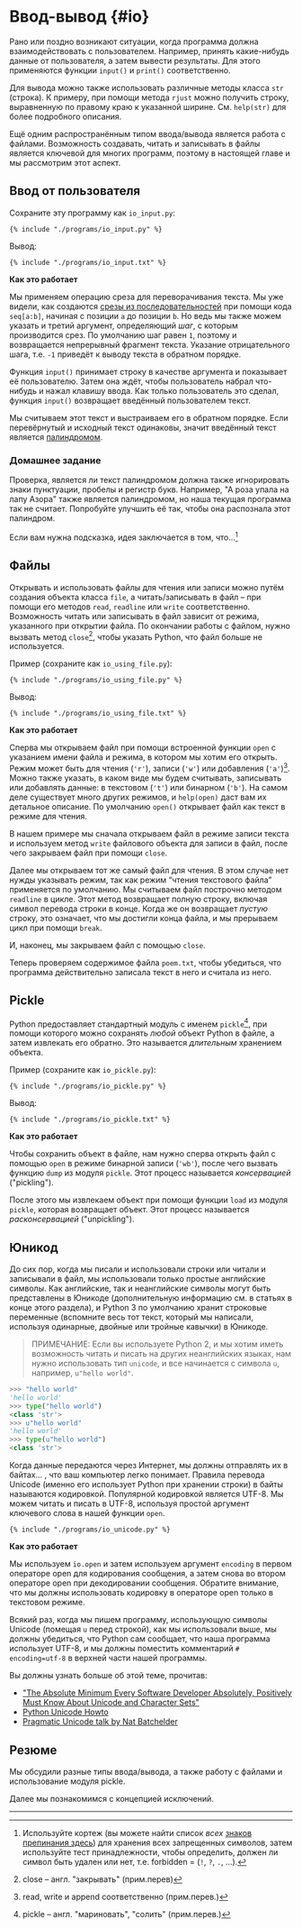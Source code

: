 # Ввод-вывод {#io}

Рано или поздно возникают ситуации, когда программа должна взаимодействовать с пользователем. Например, принять какие-нибудь данные от пользователя, а затем вывести результаты. Для этого применяются функции `input()` и `print()` соответственно.

Для вывода можно также использовать различные методы класса `str` (строка). К примеру, при помощи метода `rjust` можно получить строку, выравненную по правому краю к указанной ширине. См. `help(str)` для более подробного описания.

Ещё одним распространённым типом ввода/вывода является работа с файлами. Возможность создавать, читать и записывать в файлы является ключевой для многих программ, поэтому в настоящей главе и мы рассмотрим этот аспект.

## Ввод от пользователя

Сохраните эту программу как `io_input.py`:

<pre><code class="lang-python">{% include "./programs/io_input.py" %}</code></pre>

Вывод:

<pre><code>{% include "./programs/io_input.txt" %}</code></pre>

**Как это работает**

Мы применяем операцию среза для переворачивания текста. Мы уже видели, как создаются [срезы из последовательностей](./data_structures.md#sequence) при помощи кода `seq[a:b]`, начиная с позиции `a` до позиции `b`. Но ведь мы также можем указать и третий аргумент, определяющий _шаг_, с которым производится срез. По умолчанию шаг равен `1`, поэтому и возвращается непрерывный фрагмент текста. Указание отрицательного шага, т.е. `-1` приведёт к выводу текста в обратном порядке.

Функция `input()` принимает строку в качестве аргумента и показывает её пользователю. Затем она ждёт, чтобы пользователь набрал что-нибудь и нажал клавишу ввода. Как только пользователь это сделал, функция `input()` возвращает введённый пользователем текст.

Мы считываем этот текст и выстраиваем его в обратном порядке. Если перевёрнутый и исходный текст одинаковы, значит введённый текст является [палиндромом](http://en.wiktionary.org/wiki/palindrome).

### Домашнее задание 

Проверка, является ли текст палиндромом должна также игнорировать знаки пунктуации, пробелы и регистр букв. Например, "А роза упала на лапу Азора" также является палиндромом, но наша текущая программа так не считает. Попробуйте улучшить её так, чтобы она распознала этот палиндром.

Если вам нужна подсказка, идея заключается в том, что...[^1]

## Файлы

Открывать и использовать файлы для чтения или записи можно путём создания объекта класса `file`, а читать/записывать в файл – при помощи его методов `read`, `readline` или `write` соответственно. Возможность читать или записывать в файл зависит от режима, указанного при открытии файла. По окончании работы с файлом, нужно вызвать метод `close`[^2], чтобы указать Python, что файл больше не используется.

Пример (сохраните как `io_using_file.py`):

<pre><code class="lang-python">{% include "./programs/io_using_file.py" %}</code></pre>

Вывод:

<pre><code>{% include "./programs/io_using_file.txt" %}</code></pre>

**Как это работает**

Сперва мы открываем файл при помощи встроенной функции `open` с указанием имени файла и режима, в котором мы хотим его открыть. Режим может быть для чтения (`'r'`), записи (`'w'`) или добавления (`'a'`)[^3]. Можно также указать, в каком виде мы будем считывать, записывать или добавлять данные: в текстовом (`'t'`) или бинарном (`'b'`). На самом деле существует много других режимов, и `help(open)` даст вам их детальное описание. По умолчанию `open()` открывает файл как текст в режиме для чтения.

В нашем примере мы сначала открываем файл в режиме записи текста и используем метод `write` файлового объекта для записи в файл, после чего закрываем файл при помощи `close`.

Далее мы открываем тот же самый файл для чтения. В этом случае нет нужды указывать режим, так как режим “чтения текстового файла” применяется по умолчанию. Мы считываем файл построчно методом `readline` в цикле. Этот метод возвращает полную строку, включая символ перевода строки в конце. Когда же он возвращает _пустую_ строку, это означает, что мы достигли конца файла, и мы прерываем цикл при помощи `break`.

И, наконец, мы закрываем файл с помощью `close`.

Теперь проверяем содержимое файла `poem.txt`, чтобы убедиться, что программа действительно записала текст в него и считала из него.

## Pickle

Python предоставляет стандартный модуль с именем `pickle`[^4], при помощи которого можно сохранять _любой_ объект Python в файле, а затем извлекать его обратно. Это называется *длительным* хранением объекта.

Пример (сохраните как `io_pickle.py`):

<pre><code class="lang-python">{% include "./programs/io_pickle.py" %}</code></pre>

Вывод:

<pre><code>{% include "./programs/io_pickle.txt" %}</code></pre>

**Как это работает**

Чтобы сохранить объект в файле, нам нужно сперва открыть файл с помощью `open` в режиме бинарной записи (`'wb'`), после чего вызвать функцию `dump` из модуля `pickle`. Этот процесс называется _консервацией_ ("pickling").

После этого мы извлекаем объект при помощи функции `load` из модуля `pickle`, которая возвращает объект. Этот процесс называется _расконсервацией_ ("unpickling").

## Юникод

До сих пор, когда мы писали и использовали строки или читали и записывали в файл, мы использовали только простые английские символы. Как английские, так и неанглийские символы могут быть представлены в Юникоде (дополнительную информацию см. в статьях в конце этого раздела), и Python 3 по умолчанию хранит строковые переменные (вспомните весь тот текст, который мы написали, используя одинарные, двойные или тройные кавычки) в Юникоде.  

> ПРИМЕЧАНИЕ: Если вы используете Python 2, и мы хотим иметь возможность читать и писать на других неанглийских языках, нам нужно использовать тип `unicode`, и все начинается с символа `u`, например, `u"hello world"`.

```python
>>> "hello world"
'hello world'
>>> type("hello world")
<class 'str'>
>>> u"hello world"
'hello world'
>>> type(u"hello world")
<class 'str'>
```

Когда данные передаются через Интернет, мы должны отправлять их в байтах... , что ваш компьютер легко понимает. Правила перевода Unicode (именно его использует Python при хранении строки) в байты называются кодировкой. Популярной кодировкой является UTF-8. Мы можем читать и писать в UTF-8, используя простой аргумент ключевого слова в нашей функции `open`.

<pre><code class="lang-python">{% include "./programs/io_unicode.py" %}</code></pre>

**Как это работает**

Мы используем `io.open` и затем используем аргумент `encoding` в первом операторе open для кодирования сообщения, а затем снова во втором операторе open при декодировании сообщения. Обратите внимание, что мы должны использовать кодировку в операторе open только в текстовом режиме.

Всякий раз, когда мы пишем программу, использующую символы Unicode (помещая `u` перед строкой), как мы использовали выше, мы должны убедиться, что Python сам сообщает, что наша программа использует UTF-8, и мы должны поместить комментарий `# encoding=utf-8` в верхней части нашей программы.  

Вы должны узнать больше об этой теме, прочитав:

- ["The Absolute Minimum Every Software Developer Absolutely, Positively Must Know About Unicode and Character Sets"](http://www.joelonsoftware.com/articles/Unicode.html)
- [Python Unicode Howto](http://docs.python.org/3/howto/unicode.html)
- [Pragmatic Unicode talk by Nat Batchelder](http://nedbatchelder.com/text/unipain.html)

## Резюме

Мы обсудили разные типы ввода/вывода, а также работу с файлами и использование модуля pickle.

Далее мы познакомимся с концепцией исключений.

---

[^1]: Используйте кортеж (вы можете найти список _всех_ [знаков препинания здесь](http://grammar.ccc.commnet.edu/grammar/marks/marks.htm)) для хранения всех запрещенных символов, затем используйте тест принадлежности, чтобы определить, должен ли символ быть удален или нет, т.е. forbidden = (`!`, `?`, `.`, ...).

[^2]: close – англ. "закрывать" (прим.перев)

[^3]: read, write и append соответственно (прим.перев.)

[^4]: pickle – англ. "мариновать", "солить" (прим.перев.)
